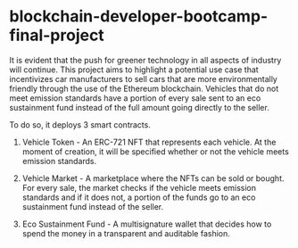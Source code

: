 # blockchain-developer-bootcamp-final-project

It is evident that the push for greener technology in all aspects of industry will continue. This project aims to highlight a potential use case that incentivizes car manufacturers to sell cars that are more environmentally friendly through the use of the Ethereum blockchain. Vehicles that do not meet emission standards have a portion of every sale sent to an eco sustainment fund instead of the full amount going directly to the seller.

To do so, it deploys 3 smart contracts.

1) Vehicle Token - An ERC-721 NFT that represents each vehicle. At the moment of creation, it will be specified whether or not the vehicle meets emission standards.

2) Vehicle Market - A marketplace where the NFTs can be sold or bought. For every sale, the market checks if the vehicle meets emission standards and if it does not, a portion of the funds go to an eco sustainment fund instead of the seller.

3) Eco Sustainment Fund - A multisignature wallet that decides how to spend the money in a transparent and auditable fashion.

